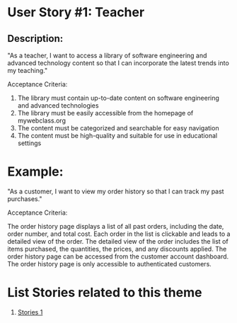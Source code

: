 # User Story #1: Teacher
## Description:
"As a teacher, I want to access a library of software engineering and advanced technology content so that I can incorporate the latest trends into my teaching."

Acceptance Criteria:
1. The library must contain up-to-date content on software engineering and advanced technologies
2. The library must be easily accessible from the homepage of mywebclass.org
3. The content must be categorized and searchable for easy navigation
4. The content must be high-quality and suitable for use in educational settings


# Example:
"As a customer, I want to view my order history so that I can track my past purchases."

Acceptance Criteria:

The order history page displays a list of all past orders, including the date, order number, and total cost.
Each order in the list is clickable and leads to a detailed view of the order.
The detailed view of the order includes the list of items purchased, the quantities, the prices, and any discounts applied.
The order history page can be accessed from the customer account dashboard.
The order history page is only accessible to authenticated customers.


# List Stories related to this theme
1. [Stories 1](documentation/templates/theme/initiatives/epics/stories/tasks/task_template.md)